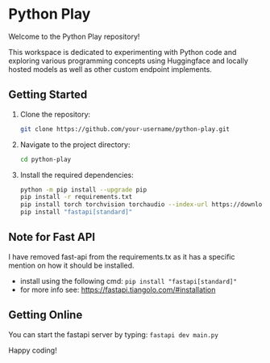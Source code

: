 # Python Play

Welcome to the Python Play repository!  

This workspace is dedicated to experimenting with Python code and exploring various programming concepts using Huggingface and locally hosted models as well as other custom endpoint implements.

## Getting Started

1. Clone the repository:
    ```bash
    git clone https://github.com/your-username/python-play.git
    ```
2. Navigate to the project directory:
    ```bash
    cd python-play
    ```
3. Install the required dependencies:
    ```bash
    python -m pip install --upgrade pip
    pip install -r requirements.txt
    pip install torch torchvision torchaudio --index-url https://download.pytorch.org/whl/cu126
    pip install "fastapi[standard]"
    ```
## Note for Fast API
I have removed fast-api from the requirements.tx as it has a specific mention on how it should be installed.
 - install using the following cmd: ``` pip install "fastapi[standard]" ```
 - for more info see: https://fastapi.tiangolo.com/#installation

## Getting Online
You can start the fastapi server by typing: ``` fastapi dev main.py ```

Happy coding!
